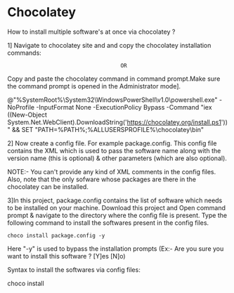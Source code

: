 # Chocolatey
How to install multiple software's at once via chocolatey ?

1] Navigate to chocolatey site and and copy the chocolatey installation commands:

                                        OR
                                        
Copy and paste the chocolatey command in command prompt.Make sure the command prompt is opened in the Administrator mode].

@"%SystemRoot%\System32\WindowsPowerShell\v1.0\powershell.exe" -NoProfile -InputFormat None -ExecutionPolicy Bypass -Command "iex ((New-Object System.Net.WebClient).DownloadString('https://chocolatey.org/install.ps1'))" && SET "PATH=%PATH%;%ALLUSERSPROFILE%\chocolatey\bin"

2] Now create a config file. For example package.config. This config file contains the XML which is used to pass the software name along with the version name (this is optional) & other parameters (which are also optional).

NOTE:- You can't provide any kind of XML comments in the config files. Also, note that the only sofware whose packages are there in the chocolatey can be installed.

3]In this project, package.config contains the list of software which needs to be installed on your machine.
Download this project and Open command prompt & navigate to the directory where the config file is present. Type the following command to install the softwares present in the config files.

    choco install package.config -y
    
  Here "-y" is used to bypass the installation prompts (Ex:- Are you sure you want to install this software ? [Y]es [N]o)
  
Syntax to install the softwares via config files:

 choco install <path of the config file> <optional parameters>
  
  






